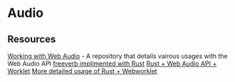 # Audio

## Resources

[Working with Web Audio](https://github.com/joshreiss/Working-with-the-Web-Audio-API) - A repository that details vairous usages with the Web Audio API
[freeverb implimented with Rust](https://github.com/irh/freeverb-rs)
[Rust + Web Audio API + Worklet](https://github.com/the-drunk-coder/ruffbox)
[More detailed usage of Rust + Webworklet](https://cprimozic.net/blog/buliding-a-wavetable-synthesizer-with-rust-wasm-and-webaudio/)